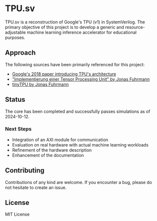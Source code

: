 # TPU.sv

TPU.sv is a reconstruction of Google's TPU (v1) in SystemVerilog. The primary objective of this project is to develop a generic and resource-adjustable machine learning inference accelerator for educational purposes.

## Approach

The following sources have been primarily referenced for this project:

- [Google's 2018 paper introducing TPU's architecture](https://arxiv.org/abs/1704.04760)
- ["Implementierung einer Tensor Processing Unit" by Jonas Fuhrmann](https://reposit.haw-hamburg.de/handle/20.500.12738/8527)
- [tinyTPU by Jonas Fuhrmann](https://github.com/jofrfu/tinyTPU/)

## Status

The core has been completed and successfully passes simulations as of 2024-10-12.

### Next Steps

- Integration of an AXI module for communication
- Evaluation on real hardware with actual machine learning workloads
- Refinement of the hardware description
- Enhancement of the documentation

## Contributing

Contributions of any kind are welcome. If you encounter a bug, please do not hesitate to create an issue.

## License

MIT License